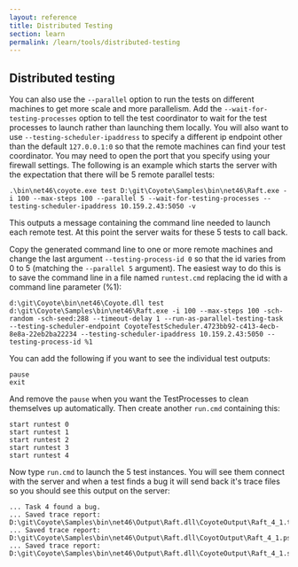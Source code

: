 ```yaml
---
layout: reference
title: Distributed Testing
section: learn
permalink: /learn/tools/distributed-testing
---
```


## Distributed testing

You can also use the `--parallel` option to run the tests on different machines to get more scale and
more parallelism. Add the `--wait-for-testing-processes` option to tell the test coordinator to wait
for the test processes to launch rather than launching them locally. You will also want to use
`--testing-scheduler-ipaddress` to specify a different ip endpoint other than the default `127.0.0.1:0`
so that the remote machines can find your test coordinator. You may need to open the port that you
specify using your firewall settings. The following is an example which starts the server with the
expectation that there will be 5 remote parallel tests:

```
.\bin\net46\coyote.exe test D:\git\Coyote\Samples\bin\net46\Raft.exe -i 100 --max-steps 100 --parallel 5 --wait-for-testing-processes --testing-scheduler-ipaddress 10.159.2.43:5050 -v
```

This outputs a message containing the command line needed to launch each remote test. At this point
the server waits for these 5 tests to call back.

Copy the generated command line to one or more remote machines and change the last argument
`--testing-process-id 0` so that the id varies from 0 to 5 (matching the `--parallel 5` argument).
The easiest way to do this is to save the command line in a file named `runtest.cmd` replacing the
id with a command line parameter (%1):
```
d:\git\Coyote\bin\net46\Coyote.dll test  d:\git\Coyote\Samples\bin\net46\Raft.exe -i 100 --max-steps 100 -sch-random -sch-seed:288 --timeout-delay 1 --run-as-parallel-testing-task --testing-scheduler-endpoint CoyoteTestScheduler.4723bb92-c413-4ecb-8e8a-22eb2ba22234 --testing-scheduler-ipaddress 10.159.2.43:5050 --testing-process-id %1
```

You can add the following if you want to see the individual test outputs:
```
pause
exit
```
And remove the `pause` when you want the TestProcesses to clean themselves up automatically. Then
create another `run.cmd` containing this:
```
start runtest 0
start runtest 1
start runtest 2
start runtest 3
start runtest 4
```

Now type `run.cmd` to launch the 5 test instances. You will see them connect with the server and
when a test finds a bug it will send back it's trace files so you should see this output on the
server:

```
... Task 4 found a bug.
... Saved trace report: D:\git\Coyote\Samples\bin\net46\Output\Raft.dll\CoyoteOutput\Raft_4_1.txt
... Saved trace report: D:\git\Coyote\Samples\bin\net46\Output\Raft.dll\CoyotOutput\Raft_4_1.pstrace
... Saved trace report: D:\git\Coyote\Samples\bin\net46\Output\Raft.dll\CoyoteOutput\Raft_4_1.schedule
```
